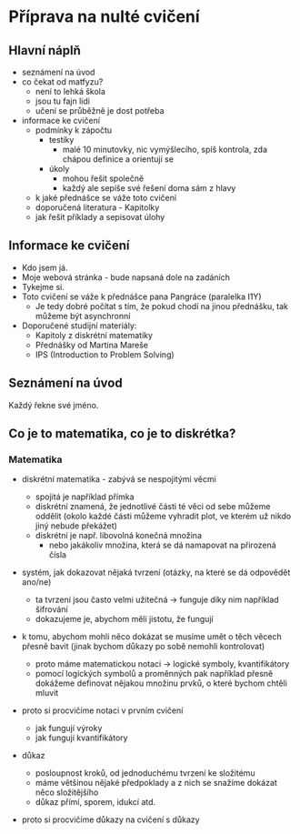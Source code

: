 # Příprava na nulté cvičení

## Hlavní náplň

- seznámení na úvod
- co čekat od matfyzu? 
  - není to lehká škola
  - jsou tu fajn lidi
  - učení se průběžně je dost potřeba
- informace ke cvičení
  - podmínky k zápočtu
    - testíky
      - malé 10 minutovky, nic vymýšlecího, spíš kontrola, zda chápou definice a orientují se
    - úkoly
      - mohou řešit společně
      - každý ale sepíše své řešení doma sám z hlavy
  - k jaké přednášce se váže toto cvičení
  - doporučená literatura - Kapitolky
  - jak řešit příklady a sepisovat úlohy

## Informace ke cvičení

- Kdo jsem já.
- Moje webová stránka - bude napsaná dole na zadáních
- Tykejme si.
- Toto cvičení se váže k přednášce pana Pangráce (paralelka I1Y)
  - Je tedy dobré počítat s tím, že pokud chodí na jinou přednášku, tak můžeme být asynchronní
- Doporučené studijní materiály:
  - Kapitoly z diskrétní matematiky
  - Přednášky od Martina Mareše
  - IPS (Introduction to Problem Solving)

## Seznámení na úvod

Každý řekne své jméno.

## Co je to matematika, co je to diskrétka?

### Matematika

- diskrétní matematika - zabývá se nespojitými věcmi
  - spojitá je například přímka
  - diskrétní znamená, že jednotlivé části té věci od sebe můžeme oddělit (okolo každé části můžeme vyhradit plot, ve kterém už nikdo jiný nebude překážet)
  - diskrétní je např. libovolná konečná množina
    - nebo jakákoliv množina, která se dá namapovat na přirozená čísla

- systém, jak dokazovat nějaká tvrzení (otázky, na které se dá odpovědět ano/ne)
  - ta tvrzení jsou často velmi užitečná -> funguje díky nim například šifrování
  - dokazujeme je, abychom měli jistotu, že fungují

- k tomu, abychom mohli něco dokázat se musíme umět o těch věcech přesně bavit (jinak bychom důkazy po sobě nemohli kontrolovat)
  - proto máme matematickou notaci -> logické symboly, kvantifikátory
  - pomocí logických symbolů a proměnných pak například přesně dokážeme definovat nějakou množinu prvků, o které bychom chtěli mluvit

- proto si procvičíme notaci v prvním cvičení
  - jak fungují výroky
  - jak fungují kvantifikátory

- důkaz
  - posloupnost kroků, od jednoduchému tvrzení ke složitému
  - máme většinou nějaké předpoklady a z nich se snažíme dokázat něco složitějšího 
  - důkaz přímí, sporem, idukcí atd.

- proto si procvičíme důkazy na cvičení s důkazy


